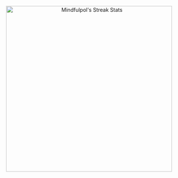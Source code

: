 <p align="center">
  <img src="https://github-readme-streak-stats.herokuapp.com?user=adriaardila&theme=dark&ring=DD2727&fire=DD2727&currStreakLabel=FFFFFF" alt="Mindfulpol's Streak Stats" width="450" />
</p>

<!--
**adriaardila/adriaardila** is a ✨ _special_ ✨ repository because its `README.md` (this file) appears on your GitHub profile.

Here are some ideas to get you started:

- 🔭 I’m currently working on ...
- 🌱 I’m currently learning ...
- 👯 I’m looking to collaborate on ...
- 🤔 I’m looking for help with ...
- 💬 Ask me about ...
- 📫 How to reach me: ...
- 😄 Pronouns: ...
- ⚡ Fun fact: ...
-->
